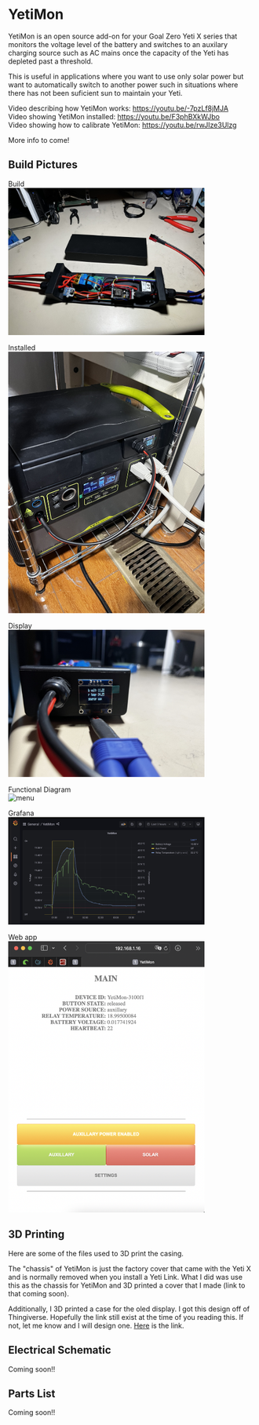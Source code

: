 # YetiMon
 
YetiMon is an open source add-on for your Goal Zero Yeti X series that monitors the voltage level of the battery and switches to an auxilary charging source such as AC mains once the capacity of the Yeti has depleted past a threshold.  

This is useful in applications where you want to use only solar power but want to automatically switch to another power such in situations where there has not been suficient sun to maintain your Yeti.  

Video describing how YetiMon works: https://youtu.be/-7pzLf8jMJA  
Video showing YetiMon installed: https://youtu.be/F3phBXkWJbo  
Video showing how to calibrate YetiMon: https://youtu.be/rwJIze3Ulzg  

More info to come!  

## Build Pictures
Build  
<img src="https://github.com/dalethomas81/YetiMon/blob/main/media/top-down-full-no-cover.jpeg" alt="menu" width="400"/>  

Installed  
<img src="https://github.com/dalethomas81/YetiMon/blob/main/media/installed-isometric.jpeg" alt="menu" width="400"/>  

Display  
<img src="https://github.com/dalethomas81/YetiMon/blob/main/media/oled-display.jpeg" alt="menu" width="400"/>  

Functional Diagram  
<img src="https://github.com/dalethomas81/YetiMon/blob/main/media/functional-diagram.jpeg" alt="menu" width="400"/>  

Grafana  
<img src="https://github.com/dalethomas81/YetiMon/blob/main/media/grafana.png" alt="menu" width="400"/>  

Web app  
<img src="https://github.com/dalethomas81/YetiMon/blob/main/media/web-page.png" alt="menu" width="400"/>  

## 3D Printing
Here are some of the files used to 3D print the casing.  

The "chassis" of YetiMon is just the factory cover that came with the Yeti X and is normally removed when you install a Yeti Link. What I did was use this as the chassis for YetiMon and 3D printed a cover that I made (link to that coming soon).  

Additionally, I 3D printed a case for the oled display. I got this design off of Thingiverse. Hopefully the link still exist at the time of you reading this. If not, let me know and I will design one. [Here](https://www.thingiverse.com/thing:2176764) is the link.  

## Electrical Schematic  
Coming soon!!  

## Parts List  
Coming soon!!  